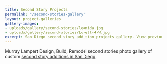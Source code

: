 ```yaml
---
title: Second Story Projects
permalink: "/second-stories-gallery"
layout: project-galleries
gallery-images:
- uploads/gallery/second-stories/leonida.jpg
- uploads/gallery/second-stories/Lovett-4-W.jpg
excerpt: San Diego second story addition projects gallery. View previous second story projects from Murray Lampert Design, Build, Remodel San Diego.
---
```


Murray Lampert Design, Build, Remodel second stories photo gallery of custom [second story additions in San Diego](/san-diego-second-story-addition).
